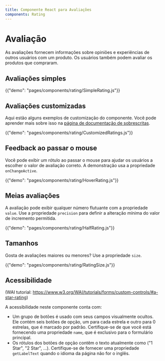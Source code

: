 ```yaml
---
title: Componente React para Avaliações
components: Rating
---
```


# Avaliação

<p class="description">As avaliações fornecem informações sobre opiniões e experiências de outros usuários com um produto. Os usuários também podem avaliar os produtos que compraram.</p>

## Avaliações simples

{{"demo": "pages/components/rating/SimpleRating.js"}}

## Avaliações customizadas

Aqui estão alguns exemplos de customização do componente. Você pode aprender mais sobre isso na [página de documentação de sobrescritas](/customization/components/).

{{"demo": "pages/components/rating/CustomizedRatings.js"}}

## Feedback ao passar o mouse

Você pode exibir um rótulo ao passar o mouse para ajudar os usuários a escolher o valor de avaliação correto. A demonstração usa a propriedade `onChangeActive`.

{{"demo": "pages/components/rating/HoverRating.js"}}

## Meias avaliações

A avaliação pode exibir qualquer número flutuante com a propriedade `value`. Use a propriedade `precision` para definir a alteração mínima do valor de incremento permitida.

{{"demo": "pages/components/rating/HalfRating.js"}}

## Tamanhos

Gosta de avaliações maiores ou menores? Use a propriedade `size`.

{{"demo": "pages/components/rating/RatingSize.js"}}

## Acessibilidade

(WAI tutorial: https://www.w3.org/WAI/tutorials/forms/custom-controls/#a-star-rating)

A acessibilidade neste componente conta com:

- Um grupo de botões é usado com seus campos visualmente ocultos. Ele contém seis botões de opção, um para cada estrela e outro para 0 estrelas, que é marcado por padrão. Certifique-se de que você está fornecendo uma propriedade `name`, que é exclusivo para o formulário principal.
- Os rótulos dos botões de opção contêm o texto atualmente como ("1 Star", "2 Star", …). Certifique-se de fornecer uma propriedade `getLabelText` quando o idioma da página não for o inglês.